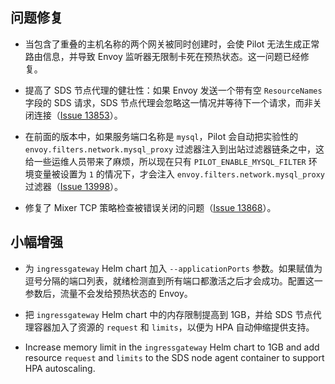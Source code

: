 ## 问题修复

- 当包含了重叠的主机名称的两个网关被同时创建时，会使 Pilot 无法生成正常路由信息，并导致 Envoy 监听器无限制卡死在预热状态。这一问题已经修复。

- 提高了 SDS 节点代理的健壮性：如果 Envoy 发送一个带有空 `ResourceNames` 字段的 SDS 请求，SDS 节点代理会忽略这一情况并等待下一个请求，而非关闭连接（[Issue 13853](https://github.com/istio/istio/issues/13853)）。

- 在前面的版本中，如果服务端口名称是 `mysql`，Pilot 会自动把实验性的 `envoy.filters.network.mysql_proxy` 过滤器注入到出站过滤器链条之中，这给一些运维人员带来了麻烦，所以现在只有 `PILOT_ENABLE_MYSQL_FILTER` 环境变量被设置为 `1` 的情况下，才会注入 `envoy.filters.network.mysql_proxy` 过滤器（[Issue 13998](https://github.com/istio/istio/issues/13998)）。

- 修复了 Mixer TCP 策略检查被错误关闭的问题（[Issue 13868](https://github.com/istio/istio/issues/13868)）。

## 小幅增强

- 为 `ingressgateway` Helm chart 加入 `--applicationPorts` 参数。如果赋值为逗号分隔的端口列表，就绪检测直到所有端口都激活之后才会成功。配置这一参数后，流量不会发给预热状态的 Envoy。

- 把 `ingressgateway` Helm chart 中的内存限制提高到 1GB，并给 SDS 节点代理容器加入了资源的 `request` 和 `limits`，以便为 HPA 自动伸缩提供支持。

- Increase memory limit in the `ingressgateway` Helm chart to 1GB and add resource `request` and `limits` to the SDS node agent container to support HPA autoscaling.
